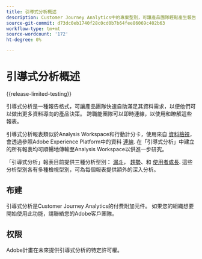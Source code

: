 ```yaml
---
title: 引導式分析概述
description: Customer Journey Analytics中的專案型別，可讓產品團隊輕鬆產生報告和見解。
source-git-commit: d73dc0eb1740f28c0cd0b7b64fee86069c402b63
workflow-type: tm+mt
source-wordcount: '172'
ht-degree: 0%

---
```


# 引導式分析概述

{{release-limited-testing}}

引導式分析是一種報告格式，可讓產品團隊快速自助滿足其資料需求，以便他們可以做出更多資料導向的產品決策。 跨職能團隊可以即時連線，以使用和瞭解這些報表。

引導式分析報表類似於Analysis Workspace和行動計分卡，使用來自 [資料檢視](../data-views/data-views.md)，會透過參照Adobe Experience Platform中的資料 [連線](../connections/overview.md). 在「引導式分析」中建立的所有報表均可順暢地傳輸至Analysis Workspace以供進一步研究。

「引導式分析」報表目前提供三種分析型別： [漏斗](analysis-types/funnel.md)， [趨勢](analysis-types/trends.md)、和 [使用者成長](analysis-types/user-growth.md). 這些分析型別各有多種檢視型別，可為每個報表提供額外的深入分析。

## 布建

引導式分析是Customer Journey Analytics的付費附加元件。 如果您的組織想要開始使用此功能，請聯絡您的Adobe客戶團隊。

## 权限

Adobe計畫在未來提供引導式分析的特定許可權。

<!-- Once your organization is provisioned to use Guided Analysis, product profile administrators can grant access to this project type in the Adobe Admin Console.

1. Log in to the [Adobe admin console](https://adminconsole.adobe.com).
1. Select **[!UICONTROL Customer Journey Analytics]** in the list of products.
1. Select the desired product profile to edit permissions.
1. Click the **[!UICONTROL Permissions]** tab, then click **[!UICONTROL Edit]** under [!UICONTROL Reporting Tools].
1. Drag **[!UICONTROL Guided Analysis]** from the list of [!UICONTROL Available Permission Items] to the list of [!UICONTROL Included Permission Items].
1. Click **[!UICONTROL Save]**. -->
